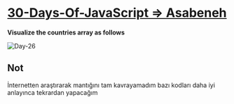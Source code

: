 

# [30-Days-Of-JavaScript => Asabeneh](https://github.com/Fero-Koca/30-Days-Of-JavaScript/blob/master/26_Day_World_countries_data_visualization_2/26_day_world_countries_data_visualization_2.md) 

**Visualize the countries array as follows**

![Day-26](https://github.com/Fero-Koca/30-Days-Of-JavaScript/blob/master/images/projects/dom_mini_project_countries_day_6.1.gif)

## Not
İnternetten araştırarak mantığını tam kavrayamadım bazı kodları daha iyi anlayınca tekrardan yapacağım
